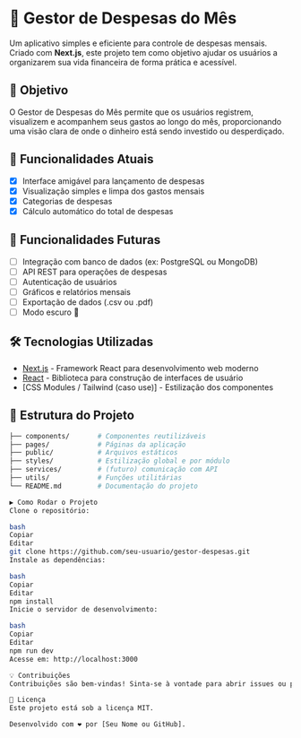 # 💸 Gestor de Despesas do Mês

Um aplicativo simples e eficiente para controle de despesas mensais. Criado com **Next.js**, este projeto tem como objetivo ajudar os usuários a organizarem sua vida financeira de forma prática e acessível.

## 🚀 Objetivo

O Gestor de Despesas do Mês permite que os usuários registrem, visualizem e acompanhem seus gastos ao longo do mês, proporcionando uma visão clara de onde o dinheiro está sendo investido ou desperdiçado.

## 🧩 Funcionalidades Atuais

- [x] Interface amigável para lançamento de despesas
- [x] Visualização simples e limpa dos gastos mensais
- [x] Categorias de despesas
- [x] Cálculo automático do total de despesas

## 🔮 Funcionalidades Futuras

- [ ] Integração com banco de dados (ex: PostgreSQL ou MongoDB)
- [ ] API REST para operações de despesas
- [ ] Autenticação de usuários
- [ ] Gráficos e relatórios mensais
- [ ] Exportação de dados (.csv ou .pdf)
- [ ] Modo escuro 🌙

## 🛠️ Tecnologias Utilizadas

- [Next.js](https://nextjs.org/) - Framework React para desenvolvimento web moderno
- [React](https://reactjs.org/) - Biblioteca para construção de interfaces de usuário
- [CSS Modules / Tailwind (caso use)] - Estilização dos componentes

## 📁 Estrutura do Projeto

```bash
├── components/       # Componentes reutilizáveis
├── pages/            # Páginas da aplicação
├── public/           # Arquivos estáticos
├── styles/           # Estilização global e por módulo
├── services/         # (futuro) comunicação com API
├── utils/            # Funções utilitárias
└── README.md         # Documentação do projeto

▶️ Como Rodar o Projeto
Clone o repositório:

bash
Copiar
Editar
git clone https://github.com/seu-usuario/gestor-despesas.git
Instale as dependências:

bash
Copiar
Editar
npm install
Inicie o servidor de desenvolvimento:

bash
Copiar
Editar
npm run dev
Acesse em: http://localhost:3000

💡 Contribuições
Contribuições são bem-vindas! Sinta-se à vontade para abrir issues ou pull requests.

📝 Licença
Este projeto está sob a licença MIT.

Desenvolvido com ❤️ por [Seu Nome ou GitHub].
